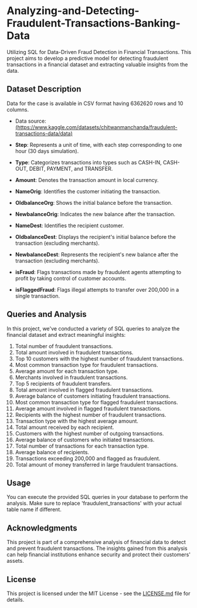 # Analyzing-and-Detecting-Fraudulent-Transactions-Banking-Data
Utilizing SQL for Data-Driven Fraud Detection in Financial Transactions.
This project aims to develop a predictive model for detecting fraudulent transactions in a financial dataset and extracting valuable insights from the data.

## Dataset Description

Data for the case is available in CSV format having 6362620 rows and 10 columns.

- Data source: [(https://www.kaggle.com/datasets/chitwanmanchanda/fraudulent-transactions-data/data)](https://www.kaggle.com/datasets/chitwanmanchanda/fraudulent-transactions-data/data)

- **Step**: Represents a unit of time, with each step corresponding to one hour (30 days simulation).

- **Type**: Categorizes transactions into types such as CASH-IN, CASH-OUT, DEBIT, PAYMENT, and TRANSFER.

- **Amount**: Denotes the transaction amount in local currency.

- **NameOrig**: Identifies the customer initiating the transaction.

- **OldbalanceOrg**: Shows the initial balance before the transaction.

- **NewbalanceOrig**: Indicates the new balance after the transaction.

- **NameDest**: Identifies the recipient customer.

- **OldbalanceDest**: Displays the recipient's initial balance before the transaction (excluding merchants).

- **NewbalanceDest**: Represents the recipient's new balance after the transaction (excluding merchants).

- **isFraud**: Flags transactions made by fraudulent agents attempting to profit by taking control of customer accounts.

- **isFlaggedFraud**: Flags illegal attempts to transfer over 200,000 in a single transaction.

## Queries and Analysis

In this project, we've conducted a variety of SQL queries to analyze the financial dataset and extract meaningful insights:

1. Total number of fraudulent transactions.
2. Total amount involved in fraudulent transactions.
3. Top 10 customers with the highest number of fraudulent transactions.
4. Most common transaction type for fraudulent transactions.
5. Average amount for each transaction type.
6. Merchants involved in fraudulent transactions.
7. Top 5 recipients of fraudulent transfers.
8. Total amount involved in flagged fraudulent transactions.
9. Average balance of customers initiating fraudulent transactions.
10. Most common transaction type for flagged fraudulent transactions.
11. Average amount involved in flagged fraudulent transactions.
12. Recipients with the highest number of fraudulent transactions.
13. Transaction type with the highest average amount.
14. Total amount received by each recipient.
15. Customers with the highest number of outgoing transactions.
16. Average balance of customers who initiated transactions.
17. Total number of transactions for each transaction type.
18. Average balance of recipients.
19. Transactions exceeding 200,000 and flagged as fraudulent.
20. Total amount of money transferred in large fraudulent transactions.

## Usage

You can execute the provided SQL queries in your database to perform the analysis. Make sure to replace 'fraudulent_transactions' with your actual table name if different.

## Acknowledgments

This project is part of a comprehensive analysis of financial data to detect and prevent fraudulent transactions. The insights gained from this analysis can help financial institutions enhance security and protect their customers' assets.

## License

This project is licensed under the MIT License - see the [LICENSE.md](LICENSE.md) file for details.
